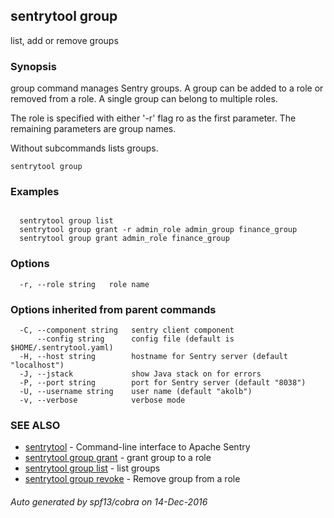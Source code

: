 ## sentrytool group

list, add or remove groups

### Synopsis


group command manages Sentry groups. A group can be added to a role or removed from a role.
A single group can belong to multiple roles.

The role is specified with either '-r' flag ro as the first parameter.
The remaining parameters are group names.

Without subcommands lists groups.

```
sentrytool group
```

### Examples

```

  sentrytool group list
  sentrytool group grant -r admin_role admin_group finance_group
  sentrytool group grant admin_role finance_group
```

### Options

```
  -r, --role string   role name
```

### Options inherited from parent commands

```
  -C, --component string   sentry client component
      --config string      config file (default is $HOME/.sentrytool.yaml)
  -H, --host string        hostname for Sentry server (default "localhost")
  -J, --jstack             show Java stack on for errors
  -P, --port string        port for Sentry server (default "8038")
  -U, --username string    user name (default "akolb")
  -v, --verbose            verbose mode
```

### SEE ALSO
* [sentrytool](sentrytool.md)	 - Command-line interface to Apache Sentry
* [sentrytool group grant](sentrytool_group_grant.md)	 - grant group to a role
* [sentrytool group list](sentrytool_group_list.md)	 - list groups
* [sentrytool group revoke](sentrytool_group_revoke.md)	 - Remove group from a role

###### Auto generated by spf13/cobra on 14-Dec-2016
